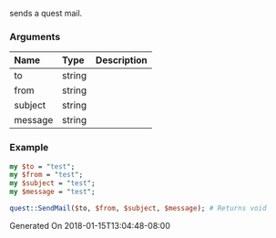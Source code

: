 sends a quest mail.
### Arguments
**Name**|**Type**|**Description**
:---|:---|:---
to|string|
from|string|
subject|string|
message|string|

### Example

```perl
my $to = "test";
my $from = "test";
my $subject = "test";
my $message = "test";

quest::SendMail($to, $from, $subject, $message); # Returns void
```


Generated On 2018-01-15T13:04:48-08:00
